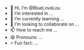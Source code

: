 - 👋 Hi, I’m @BlueLoveLou
- 👀 I’m interested in ...
- 🌱 I’m currently learning ...
- 💞️ I’m looking to collaborate on ...
- 📫 How to reach me ...
- 😄 Pronouns: ...
- ⚡ Fun fact: ...

<!---
BlueLoveLou/BlueLoveLou is a ✨ special ✨ repository because its `README.md` (this file) appears on your GitHub profile.
You can click the Preview link to take a look at your changes.
--->
